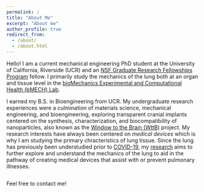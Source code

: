 ```yaml
---
permalink: /
title: "About Me"
excerpt: "About me"
author_profile: true
redirect_from: 
  - /about/
  - /about.html
---
```


Hello! I am a current mechanical engineering PhD student at the University of California, Riverside (UCR) and an 
[NSF Graduate Research Fellowships Program](https://insideucr.ucr.edu/awards/2022/05/24/four-ucr-students-win-national-science-foundation-fellowships) fellow. 
I primarily study the mechanics of the lung both at an organ and tissue level in the [bioMechanics 
Experimental and Computational Health (bMECH) Lab](https://bmech.engr.ucr.edu). 

I earned my B.S. in Bioengineering from UCR. My undergraduate research experiences were a culmination of materials science, 
mechanical engineering, and bioengineering, exploring transparent cranial implants centered on the synthesis, characterization,
and biocompatibility of nanoparticles, also known as the 
[Window to the Brain (WttB)](https://www.universityofcalifornia.edu/news/international-window-brain-research-team-gathers-uc-riverside) project. 
My research interests have always been centered on *medical devices* which is why I am studying the primary chracteristics 
of lung tissue. Since the lung has previously been understudied prior to 
[COVID-19](https://news.ucr.edu/articles/2020/05/14/covid-19-highlights-what-we-have-yet-learn-about-lung-mechanics), my [research](research) aims to 
further explore and understand the mechanics of the lung to aid in the pathway
of creating medical devices that assist with or prevent pulmonary illnesses.

<div><img src="/images/research/IMG_9590.png" alt></div>

Feel free to contact me!